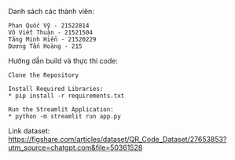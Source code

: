 Danh sách các thành viên:

    Phan Quốc Vỹ - 21522814
    Võ Viết Thuận - 21521504
    Tăng Minh Hiển - 21520229
    Dương Tấn Hoàng - 215

Hướng dẫn build và thực thi code:
  
    Clone the Repository
    
    Install Required Libraries:
    * pip install -r requirements.txt
      
    Run the Streamlit Application:
    * python -m streamlit run app.py

Link dataset: https://figshare.com/articles/dataset/QR_Code_Dataset/27653853?utm_source=chatgpt.com&file=50361528
